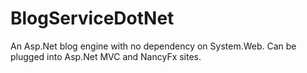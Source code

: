 # BlogServiceDotNet
An Asp.Net blog engine with no dependency on System.Web. Can be plugged into Asp.Net MVC and NancyFx sites.
